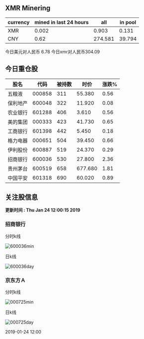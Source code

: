 ## XMR Minering

|currency|mined in last 24 hours|all|in pool|
|---|---|---|---|
|XMR|0.002|0.903|0.131|
|CNY|0.62|274.581|39.794|

今日美元对人民币 6.78	今日xmr对人民币304.09


## 今日重仓股 

|股名|代码|被持数|时价|涨跌%|
|---|---|---|---|---|
|五粮液|000858|311|55.380|0.56|
|保利地产|600048|322|11.920|0.08|
|农业银行|601288|406|3.610|0.56|
|美的集团|000333|423|41.730|0.65|
|工商银行|601398|442|5.450|0.18|
|格力电器|000651|504|39.450|0.66|
|伊利股份|600887|519|24.370|0.29|
|招商银行|600036|530|27.800|2.36|
|贵州茅台|600519|658|677.680|1.81|
|中国平安|601318|690|60.020|0.89|

## 关注股信息
**更新时间 : Thu Jan 24 12:00:15 2019**
### 招商银行 
分时k线

![600036min](http://image.sinajs.cn/newchart/min/n/sh600036.gif)

日k线

![600036day](http://image.sinajs.cn/newchart/daily/n/sh600036.gif)

### 京东方Ａ 
分时k线

![000725min](http://image.sinajs.cn/newchart/min/n/sz000725.gif)

日k线

![000725day](http://image.sinajs.cn/newchart/daily/n/sz000725.gif)

2019-01-24 12:00